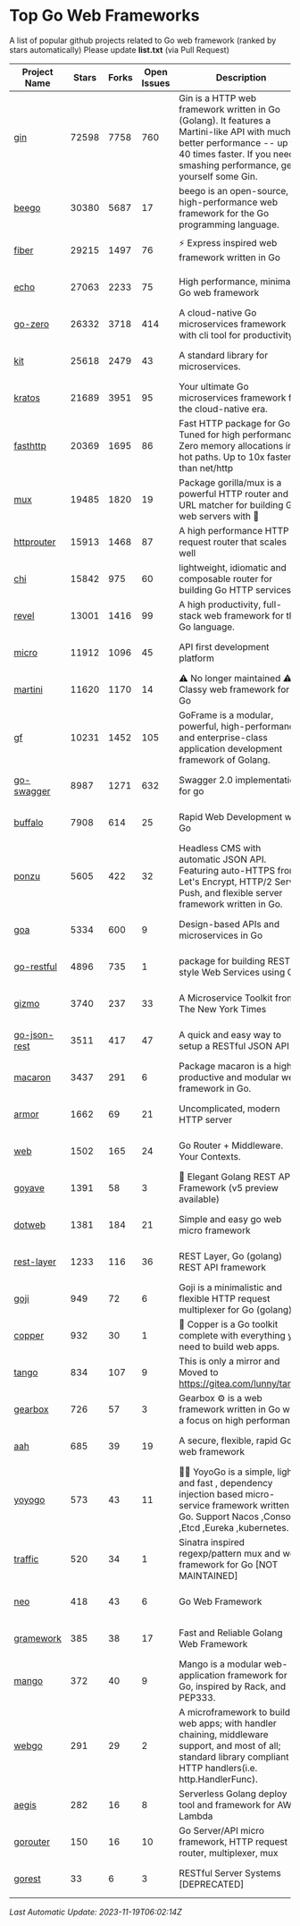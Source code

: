 # Top Go Web Frameworks
A list of popular github projects related to Go web framework (ranked by stars automatically)
Please update **list.txt** (via Pull Request)

| Project Name | Stars | Forks | Open Issues | Description | Last Commit |
| ------------ | ----- | ----- | ----------- | ----------- | ----------- |
| [gin](https://github.com/gin-gonic/gin) | 72598 | 7758 | 760 | Gin is a HTTP web framework written in Go (Golang). It features a Martini-like API with much better performance -- up to 40 times faster. If you need smashing performance, get yourself some Gin. | 2023-11-16 15:46:43 |
| [beego](https://github.com/beego/beego) | 30380 | 5687 | 17 | beego is an open-source, high-performance web framework for the Go programming language. | 2023-10-26 14:18:44 |
| [fiber](https://github.com/gofiber/fiber) | 29215 | 1497 | 76 | ⚡️ Express inspired web framework written in Go | 2023-11-16 11:34:31 |
| [echo](https://github.com/labstack/echo) | 27063 | 2233 | 75 | High performance, minimalist Go web framework | 2023-11-07 13:09:43 |
| [go-zero](https://github.com/zeromicro/go-zero) | 26332 | 3718 | 414 | A cloud-native Go microservices framework with cli tool for productivity. | 2023-11-18 14:41:26 |
| [kit](https://github.com/go-kit/kit) | 25618 | 2479 | 43 | A standard library for microservices. | 2023-05-29 21:23:33 |
| [kratos](https://github.com/go-kratos/kratos) | 21689 | 3951 | 95 | Your ultimate Go microservices framework for the cloud-native era. | 2023-11-16 09:09:54 |
| [fasthttp](https://github.com/valyala/fasthttp) | 20369 | 1695 | 86 | Fast HTTP package for Go. Tuned for high performance. Zero memory allocations in hot paths. Up to 10x faster than net/http | 2023-11-12 15:42:39 |
| [mux](https://github.com/gorilla/mux) | 19485 | 1820 | 19 | Package gorilla/mux is a powerful HTTP router and URL matcher for building Go web servers with 🦍 | 2023-11-13 04:31:50 |
| [httprouter](https://github.com/julienschmidt/httprouter) | 15913 | 1468 | 87 | A high performance HTTP request router that scales well | 2022-06-03 15:51:59 |
| [chi](https://github.com/go-chi/chi) | 15842 | 975 | 60 | lightweight, idiomatic and composable router for building Go HTTP services | 2023-10-22 00:41:35 |
| [revel](https://github.com/revel/revel) | 13001 | 1416 | 99 | A high productivity, full-stack web framework for the Go language. | 2022-04-12 20:53:30 |
| [micro](https://github.com/micro/micro) | 11912 | 1096 | 45 | API first development platform | 2023-07-28 18:28:23 |
| [martini](https://github.com/go-martini/martini) | 11620 | 1170 | 14 | ⚠️ No longer maintained ⚠️  Classy web framework for Go | 2017-01-21 21:58:54 |
| [gf](https://github.com/gogf/gf) | 10231 | 1452 | 105 | GoFrame is a modular, powerful, high-performance and enterprise-class application development framework of Golang.  | 2023-11-16 12:15:48 |
| [go-swagger](https://github.com/go-swagger/go-swagger) | 8987 | 1271 | 632 | Swagger 2.0 implementation for go | 2023-08-21 22:25:45 |
| [buffalo](https://github.com/gobuffalo/buffalo) | 7908 | 614 | 25 | Rapid Web Development w/ Go | 2023-01-26 15:34:17 |
| [ponzu](https://github.com/ponzu-cms/ponzu) | 5605 | 422 | 32 | Headless CMS with automatic JSON API. Featuring auto-HTTPS from Let's Encrypt, HTTP/2 Server Push, and flexible server framework written in Go. | 2020-01-02 00:14:32 |
| [goa](https://github.com/goadesign/goa) | 5334 | 600 | 9 | Design-based APIs and microservices in Go | 2023-11-14 00:37:26 |
| [go-restful](https://github.com/emicklei/go-restful) | 4896 | 735 | 1 | package for building REST-style Web Services using Go | 2023-08-19 07:17:29 |
| [gizmo](https://github.com/nytimes/gizmo) | 3740 | 237 | 33 | A Microservice Toolkit from The New York Times | 2021-04-30 15:27:05 |
| [go-json-rest](https://github.com/ant0ine/go-json-rest) | 3511 | 417 | 47 | A quick and easy way to setup a RESTful JSON API | 2017-09-13 04:12:08 |
| [macaron](https://github.com/go-macaron/macaron) | 3437 | 291 | 6 | Package macaron is a high productive and modular web framework in Go. | 2023-11-13 00:49:21 |
| [armor](https://github.com/labstack/armor) | 1662 | 69 | 21 | Uncomplicated, modern HTTP server | 2019-08-03 18:10:09 |
| [web](https://github.com/gocraft/web) | 1502 | 165 | 24 | Go Router + Middleware. Your Contexts. | 2019-02-07 15:06:52 |
| [goyave](https://github.com/go-goyave/goyave) | 1391 | 58 | 3 | 🍐 Elegant Golang REST API Framework (v5 preview available) | 2023-06-09 14:22:05 |
| [dotweb](https://github.com/devfeel/dotweb) | 1381 | 184 | 21 | Simple and easy go web micro framework | 2023-04-15 08:06:03 |
| [rest-layer](https://github.com/rs/rest-layer) | 1233 | 116 | 36 | REST Layer, Go (golang) REST API framework | 2021-09-30 23:58:01 |
| [goji](https://github.com/goji/goji) | 949 | 72 | 6 | Goji is a minimalistic and flexible HTTP request multiplexer for Go (golang) | 2019-01-26 23:58:29 |
| [copper](https://github.com/gocopper/copper) | 932 | 30 | 1 | 🚀‏‏‎    ‎‏‏‎‏‏‎‎‎‎‎‎Copper is a Go toolkit complete with everything you need to build web apps. | 2023-10-06 20:28:24 |
| [tango](https://github.com/lunny/tango) | 834 | 107 | 9 | This is only a mirror and Moved to https://gitea.com/lunny/tango | 2019-05-17 03:31:10 |
| [gearbox](https://github.com/gogearbox/gearbox) | 726 | 57 | 3 | Gearbox :gear: is a web framework written in Go with a focus on high performance | 2022-09-21 00:20:37 |
| [aah](https://github.com/go-aah/aah) | 685 | 39 | 19 | A secure, flexible, rapid Go web framework | 2020-09-02 02:31:20 |
| [yoyogo](https://github.com/yoyofx/yoyogo) | 573 | 43 | 11 | 🦄🌈 YoyoGo is a simple, light and fast , dependency injection based micro-service framework written in Go. Support Nacos ,Consoul ,Etcd ,Eureka ,kubernetes. | 2023-10-07 07:22:12 |
| [traffic](https://github.com/gravityblast/traffic) | 520 | 34 | 1 | Sinatra inspired regexp/pattern mux and web framework for Go [NOT MAINTAINED] | 2015-11-26 21:31:07 |
| [neo](https://github.com/ivpusic/neo) | 418 | 43 | 6 | Go Web Framework | 2017-08-14 23:54:31 |
| [gramework](https://github.com/gramework/gramework) | 385 | 38 | 17 | Fast and Reliable Golang Web Framework | 2023-10-27 14:01:05 |
| [mango](https://github.com/paulbellamy/mango) | 372 | 40 | 9 | Mango is a modular web-application framework for Go, inspired by Rack, and PEP333. | 2017-10-17 08:18:43 |
| [webgo](https://github.com/bnkamalesh/webgo) | 291 | 29 | 2 | A microframework to build web apps; with handler chaining, middleware support, and most of all; standard library compliant HTTP handlers(i.e. http.HandlerFunc). | 2023-03-08 16:03:21 |
| [aegis](https://github.com/tmaiaroto/aegis) | 282 | 16 | 8 | Serverless Golang deploy tool and framework for AWS Lambda | 2019-07-28 17:59:41 |
| [gorouter](https://github.com/vardius/gorouter) | 150 | 16 | 10 | Go Server/API micro framework, HTTP request router, multiplexer, mux | 2022-10-28 23:16:55 |
| [gorest](https://github.com/tideland/gorest) | 33 | 6 | 3 | RESTful Server Systems [DEPRECATED] | 2017-11-10 13:00:37 |

*Last Automatic Update: 2023-11-19T06:02:14Z*